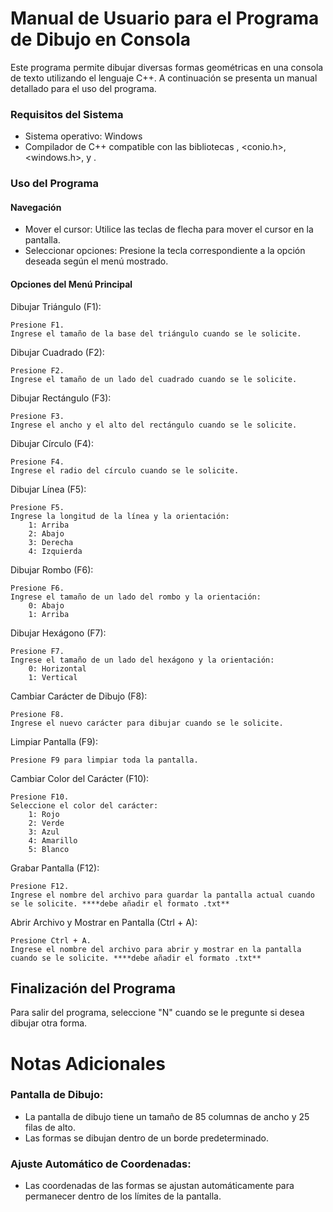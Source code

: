 # Manual de Usuario para el Programa de Dibujo en Consola
Este programa permite dibujar diversas formas geométricas en una consola de texto utilizando el lenguaje C++. A continuación se presenta un manual detallado para el uso del programa.

### Requisitos del Sistema
- Sistema operativo: Windows
- Compilador de C++ compatible con las bibliotecas <iostream>, <conio.h>, <windows.h>, <fstream> y <vector>.

### Uso del Programa

#### Navegación
- Mover el cursor: Utilice las teclas de flecha para mover el cursor en la pantalla.
- Seleccionar opciones: Presione la tecla correspondiente a la opción deseada según el menú mostrado.

#### Opciones del Menú Principal

Dibujar Triángulo (F1):

    Presione F1.
    Ingrese el tamaño de la base del triángulo cuando se le solicite.

Dibujar Cuadrado (F2):

    Presione F2.
    Ingrese el tamaño de un lado del cuadrado cuando se le solicite.

Dibujar Rectángulo (F3):

    Presione F3.
    Ingrese el ancho y el alto del rectángulo cuando se le solicite.

Dibujar Círculo (F4):

    Presione F4.
    Ingrese el radio del círculo cuando se le solicite.

Dibujar Línea (F5):

    Presione F5.
    Ingrese la longitud de la línea y la orientación:
        1: Arriba
        2: Abajo
        3: Derecha
        4: Izquierda

Dibujar Rombo (F6):

    Presione F6.
    Ingrese el tamaño de un lado del rombo y la orientación:
        0: Abajo
        1: Arriba

Dibujar Hexágono (F7):

    Presione F7.
    Ingrese el tamaño de un lado del hexágono y la orientación:
        0: Horizontal
        1: Vertical

Cambiar Carácter de Dibujo (F8):

    Presione F8.
    Ingrese el nuevo carácter para dibujar cuando se le solicite.

Limpiar Pantalla (F9):

    Presione F9 para limpiar toda la pantalla.

Cambiar Color del Carácter (F10):

    Presione F10.
    Seleccione el color del carácter:
        1: Rojo
        2: Verde
        3: Azul
        4: Amarillo
        5: Blanco

Grabar Pantalla (F12):

    Presione F12.
    Ingrese el nombre del archivo para guardar la pantalla actual cuando se le solicite. ****debe añadir el formato .txt**

Abrir Archivo y Mostrar en Pantalla (Ctrl + A):

    Presione Ctrl + A.
    Ingrese el nombre del archivo para abrir y mostrar en la pantalla cuando se le solicite. ****debe añadir el formato .txt**


## Finalización del Programa
Para salir del programa, seleccione "N" cuando se le pregunte si desea dibujar otra forma.

# Notas Adicionales
### Pantalla de Dibujo:
- La pantalla de dibujo tiene un tamaño de 85 columnas de ancho y 25 filas de alto.
- Las formas se dibujan dentro de un borde predeterminado.
### Ajuste Automático de Coordenadas:
- Las coordenadas de las formas se ajustan automáticamente para permanecer dentro de los límites de la pantalla.

